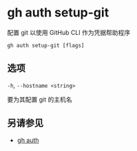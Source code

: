 # gh auth setup-git

配置 git 以使用 GitHub CLI 作为凭据帮助程序

```
gh auth setup-git [flags]
```

## 选项

`-h`, `--hostname <string>`

要为其配置 git 的主机名

## 另请参见

- [gh auth](/gh_auth)